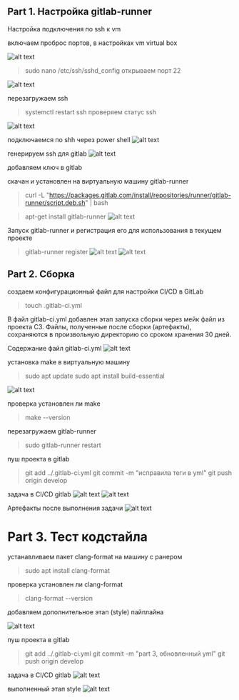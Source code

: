 ## Part 1. Настройка gitlab-runner

Настройка подключения по ssh к vm

включаем проброс портов, в настройках vm virtual box

![alt text](image-3.png)

> sudo nano /etc/ssh/sshd_config
открываем порт 22

![alt text](image-2.png)

перезагружаем ssh
> systemctl restart ssh
проверяем статус ssh

![alt text](image-1.png)

подключаемся по shh через power shell
![alt text](image-4.png)

генерируем ssh для gitlab
![alt text](image-5.png)

добавляем ключ в gitlab

cкачан и установлен на виртуальную машину gitlab-runner

> curl -L "https://packages.gitlab.com/install/repositories/runner/gitlab-runner/script.deb.sh" | bash

> apt-get install gitlab-runner
![alt text](image.png)  

Запуск gitlab-runner и регистрация его для использования в текущем проекте

> gitlab-runner register
![alt text](image-7.png)
![alt text](image-8.png)

## Part 2. Сборка

создаем конфигурационный файл для настройки CI/CD в GitLab
> touch .gitlab-ci.yml

В файл gitlab-ci.yml добавлен этап запуска сборки через мейк файл из проекта C3. Файлы, полученные после сборки (артефакты), сохраняются в произвольную директорию со сроком хранения 30 дней.

Содержание файл gitlab-ci.yml 
![alt text](image-9.png)

установка make в виртуальную машину
> sudo apt update
> sudo apt install build-essential

![alt text](image-10.png)

проверка установлен ли make
> make --version

перезагружаем gitlab-runner
> sudo gitlab-runner restart

пуш проекта в gitlab
> git add ../.gitlab-ci.yml
> git commit -m "исправила теги в yml"
> git push origin develop

задача в CI/CD gitlab
![alt text](image-11.png)
![alt text](image-12.png)

Артефакты после выполнения задачи
![alt text](image-13.png)

# Part 3. Тест кодстайла

устанавливаем пакет clang-format на машину с ранером

> sudo apt install clang-format

проверка установлен ли clang-format

> clang-format --version

добавляем дополнительное этап (style) пайплайна

![alt text](image-14.png)

пуш проекта в gitlab
> git add ../.gitlab-ci.yml
> git commit -m "part 3, обновленный yml"
> git push origin develop

задача в CI/CD gitlab
![alt text](image-15.png)

выполненный этап style
![alt text](image-16.png)